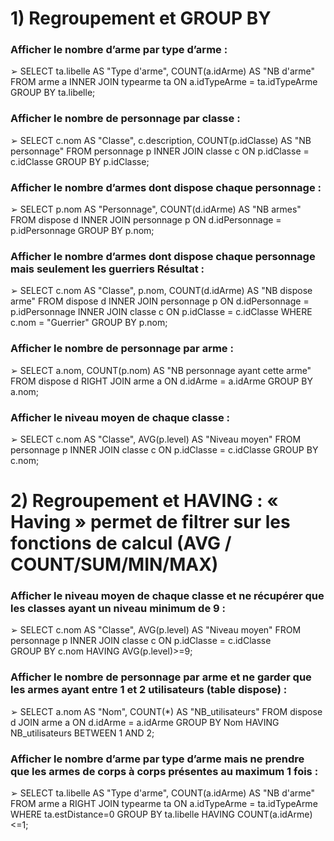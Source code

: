 # 1) Regroupement et GROUP BY
### Afficher le nombre d’arme par type d’arme :
➢ SELECT ta.libelle AS "Type d'arme", COUNT(a.idArme) AS "NB d'arme" 
FROM arme a 
INNER JOIN typearme ta ON a.idTypeArme = ta.idTypeArme 
GROUP BY ta.libelle;

### Afficher le nombre de personnage par classe :
➢ SELECT c.nom AS "Classe", c.description, COUNT(p.idClasse) AS "NB personnage" 
FROM personnage p 
INNER JOIN classe c ON p.idClasse = c.idClasse 
GROUP BY p.idClasse;

### Afficher le nombre d’armes dont dispose chaque personnage :
➢ SELECT p.nom AS "Personnage", COUNT(d.idArme) AS "NB armes" 
FROM dispose d 
INNER JOIN personnage p ON d.idPersonnage = p.idPersonnage 
GROUP BY p.nom;

### Afficher le nombre d’armes dont dispose chaque personnage mais seulement les guerriers Résultat :
➢ SELECT c.nom AS "Classe", p.nom, COUNT(d.idArme) AS "NB dispose arme" 
FROM dispose d 
INNER JOIN personnage p ON d.idPersonnage = p.idPersonnage 
INNER JOIN classe c ON p.idClasse = c.idClasse 
WHERE c.nom = "Guerrier" 
GROUP BY p.nom;

### Afficher le nombre de personnage par arme :
➢ SELECT a.nom, COUNT(p.nom) AS "NB personnage ayant cette arme" 
FROM dispose d 
RIGHT JOIN arme a ON d.idArme = a.idArme 
GROUP BY a.nom;

### Afficher le niveau moyen de chaque classe :
➢ SELECT c.nom AS "Classe", AVG(p.level) AS "Niveau moyen" 
FROM personnage p 
INNER JOIN classe c ON p.idClasse = c.idClasse 
GROUP BY c.nom;


# 2) Regroupement et HAVING : « Having » permet de filtrer sur les fonctions de calcul (AVG / COUNT/SUM/MIN/MAX)
### Afficher le niveau moyen de chaque classe et ne récupérer que les classes ayant un niveau minimum de 9 :
➢ SELECT c.nom AS "Classe", AVG(p.level) AS "Niveau moyen" 
FROM personnage p 
INNER JOIN classe c ON p.idClasse = c.idClasse  
GROUP BY c.nom 
HAVING AVG(p.level)>=9;

### Afficher le nombre de personnage par arme et ne garder que les armes ayant entre 1 et 2 utilisateurs (table dispose) :
➢ SELECT a.nom AS "Nom", COUNT(*) AS "NB_utilisateurs" 
FROM dispose d 
JOIN arme a ON d.idArme = a.idArme 
GROUP BY Nom 
HAVING NB_utilisateurs BETWEEN 1 AND 2;

### Afficher le nombre d’arme par type d’arme mais ne prendre que les armes de corps à corps présentes au maximum 1 fois :
➢ SELECT ta.libelle AS "Type d'arme", COUNT(a.idArme) AS "NB d'arme" 
FROM arme a 
RIGHT JOIN typearme ta ON a.idTypeArme = ta.idTypeArme 
WHERE ta.estDistance=0 
GROUP BY ta.libelle 
HAVING  COUNT(a.idArme)<=1;
